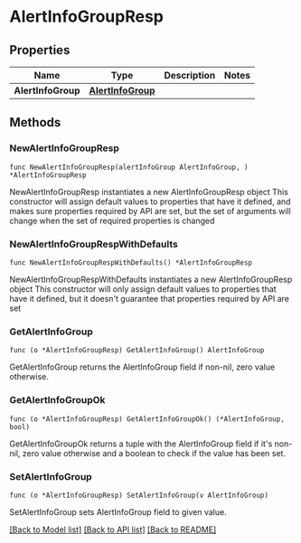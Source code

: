 # AlertInfoGroupResp

## Properties

Name | Type | Description | Notes
------------ | ------------- | ------------- | -------------
**AlertInfoGroup** | [**AlertInfoGroup**](AlertInfoGroup.md) |  | 

## Methods

### NewAlertInfoGroupResp

`func NewAlertInfoGroupResp(alertInfoGroup AlertInfoGroup, ) *AlertInfoGroupResp`

NewAlertInfoGroupResp instantiates a new AlertInfoGroupResp object
This constructor will assign default values to properties that have it defined,
and makes sure properties required by API are set, but the set of arguments
will change when the set of required properties is changed

### NewAlertInfoGroupRespWithDefaults

`func NewAlertInfoGroupRespWithDefaults() *AlertInfoGroupResp`

NewAlertInfoGroupRespWithDefaults instantiates a new AlertInfoGroupResp object
This constructor will only assign default values to properties that have it defined,
but it doesn't guarantee that properties required by API are set

### GetAlertInfoGroup

`func (o *AlertInfoGroupResp) GetAlertInfoGroup() AlertInfoGroup`

GetAlertInfoGroup returns the AlertInfoGroup field if non-nil, zero value otherwise.

### GetAlertInfoGroupOk

`func (o *AlertInfoGroupResp) GetAlertInfoGroupOk() (*AlertInfoGroup, bool)`

GetAlertInfoGroupOk returns a tuple with the AlertInfoGroup field if it's non-nil, zero value otherwise
and a boolean to check if the value has been set.

### SetAlertInfoGroup

`func (o *AlertInfoGroupResp) SetAlertInfoGroup(v AlertInfoGroup)`

SetAlertInfoGroup sets AlertInfoGroup field to given value.



[[Back to Model list]](../README.md#documentation-for-models) [[Back to API list]](../README.md#documentation-for-api-endpoints) [[Back to README]](../README.md)



